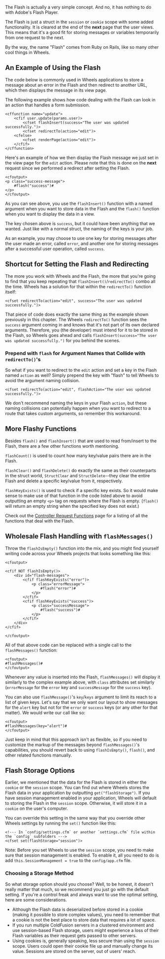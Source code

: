 The Flash is actually a very simple concept. And no, it has nothing to do with Adobe's Flash Player.

The Flash is just a struct in the `session` or `cookie` scope with some added functionality. It is cleared at the end of the **next** page that the user views. This means that it's a good fit for storing messages or variables temporarily from one request to the next.

By the way, the name "Flash" comes from Ruby on Rails, like so many other cool things in Wheels.

## An Example of Using the Flash ##

The code below is commonly used in Wheels applications to store a message about an error in the Flash and then redirect to another URL, which then displays the message in its view page.

The following example shows how code dealing with the Flash can look in an action that handles a form submission.

```
<cffunction name="update">
    <cfif user.update(params.user)>
        <cfset flashInsert(success="The user was updated successfully.")>
        <cfset redirectTo(action="edit")>
    <cfelse>
        <cfset renderPage(action="edit")>
    </cfif>
</cffunction>
```

Here's an example of how we then display the Flash message we just set in the view page for the `edit` action. Please note that this is done on the **next** request since we performed a redirect after setting the Flash.

```
<cfoutput>
<p class="success-message">
    #flash("success")#
</p>
</cfoutput>
```

As you can see above, you use the `flashInsert()` function with a named argument when you want to store data in the Flash and the `flash()` function when you want to display the data in a view.

The key chosen above is `success`, but it could have been anything that we wanted. Just like with a normal struct, the naming of the keys is your job.

As an example, you may choose to use one key for storing messages after the user made an error, called `error`, and another one for storing messages after a successful user operation, called `success`.

## Shortcut for Setting the Flash and Redirecting ##

The more you work with Wheels and the Flash, the more that you're going to find that you keep repeating that `flashInsert()`/`redirectTo()` combo all the time. Wheels has a solution for that within the `redirectTo()` function itself:

```
<cfset redirectTo(action="edit", success="The user was updated successfully.")>
```

That piece of code does exactly the same thing as the example shown previously in this chapter. The Wheels `redirectTo()` function sees the `success` argument coming in and knows that it's not part of its own declared arguments. Therefore, you (the developer) must intend for it to be stored in the Flash, so Wheels goes ahead and calls `flashInsert(success="The user was updated successfully.")` for you behind the scenes.

### Prepend with `flash` for Argument Names that Collide with `redirectTo()`'s ###

So what if you want to redirect to the `edit` action and set a key in the Flash named `action` as well? Simply prepend the key with "flash" to tell Wheels to avoid the argument naming collision.

```
<cfset redirectTo(action="edit", flashAction="The user was updated successfully.")>
```

We don't recommend naming the keys in your Flash `action`, but these naming collisions can potentially happen when you want to redirect to a route that takes custom arguments, so remember this workaround.

## More Flashy Functions ##

Besides `flash()` and `flashInsert()` that are used to read from/insert to the Flash, there are a few other functions worth mentioning.

`flashCount()` is used to count how many key/value pairs there are in the Flash.

`flashClear()` and `flashDelete()` do exactly the same as their counterparts in the struct world, `StructClear` and `StructDelete`--they clear the entire Flash and delete a specific key/value from it, respectively.

`flashKeyExists()` is used to check if a specific key exists. So it would make sense to make use of that function in the code listed above to avoid outputting an empty `<p>` tag on requests where the Flash is empty. (`flash()` will return an empty string when the specified key does not exist.)

Check out the [Controller Request Functions](ControllerRequestFunctions.md) page for a listing of all the functions that deal with the Flash.

## Wholesale Flash Handling with `flashMessages()` ##

Throw the `flashIsEmpty()` function into the mix, and you might find yourself writing code across your Wheels projects that looks something like this:

```
<cfoutput>

<cfif NOT flashIsEmpty()>
    <div id="flash-messages">
        <cfif flashKeyExists("error")>
            <p class="errorMessage">
                #flash("error")#
            </p>
        </cfif>
        <cfif flashKeyExists("success")>
            <p class="successMessage">
                #flash("success")#
            </p>
        </cfif>
    </div>
</cfif>

</cfoutput>
```

All of that above code can be replaced with a single call to the `flashMessages()` function:

```
<cfoutput>
#flashMessages()#
</cfoutput>
```

Whenever any value is inserted into the Flash, `flashMessages()` will display it similarly to the complex example above, with `class` attributes set similarly (`errorMessage` for the `error` key and `successMessage` for the `success` key).

You can also use `flashMessage()`'s `key`/`keys` argument to limit its reach to a list of given keys. Let's say that we only want our layout to show messages for the `alert` key but not for the `error` or `success` keys (or any other for that matter). We would write our call like so:

```
<cfoutput>
#flashMessages(key="alert")#
</cfoutput>
```

Just keep in mind that this approach isn't as flexible, so if you need to customize the markup of the messages beyond `flashMessages()`'s capabilities, you should revert back to using `flashIsEmpty()`, `flash()`, and other related functions manually.

## Flash Storage Options ##

Earlier, we mentioned that the data for the Flash is stored in either the `cookie` or the `session` scope. You can find out where Wheels stores the Flash data in your application by outputting `get("flashStorage")`. If you have session management enabled in your application, Wheels will default to storing the Flash in the `session` scope. Otherwise, it will store it in a `cookie` on the user's computer.

You can override this setting in the same way that you override other Wheels settings by running the `set()` function like this:

```
<!--- In `config/settings.cfm` or another `settings.cfm` file within the `config` subfolders --->
<cfset set(flashStorage="session")>
```

Note: Before you set Wheels to use the `session` scope, you need to make sure that session management is enabled. To enable it, all you need to do is add `this.SessionManagement = true` to the `config/app.cfm` file.

### Choosing a Storage Method ###

So what storage option should you choose? Well, to be honest, it doesn't really matter that much, so we recommend you just go with the default setting. If you're a control freak and always want to use the optimal setting, here are some considerations.

  * Although the Flash data is deserialized before stored in a cookie (making it possible to store complex values), you need to remember that a cookie is not the best place to store data that requires a lot of space.
  * If you run multiple ColdFusion servers in a clustered environment and use session-based Flash storage, users might experience a loss of their Flash variables as their request gets passed to other servers.
  * Using cookies is, generally speaking, less secure than using the `session` scope. Users could open their cookie file up and manually change its value. Sessions are stored on the server, out of users' reach.